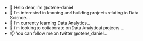 - 👋 Hello dear, I’m @otene-daniel
- 👀 I’m interested in learning and building projects relating to Data Science...
- 🌱 I’m currently learning Data Analytics...
- 💞️ I’m looking to collaborate on Data Analytical projects ...
- 📫 You can follow me on twitter @otene_daniel...

<!---
otene-daniel/otene-daniel is a ✨ special ✨ repository because its `README.md` (this file) appears on your GitHub profile.
You can click the Preview link to take a look at your changes.
--->
